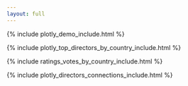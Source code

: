 ```yaml
---
layout: full
---
```


{% include plotly_demo_include.html %}

{% include plotly_top_directors_by_country_include.html %}

{% include ratings_votes_by_country_include.html %}

{% include plotly_directors_connections_include.html %}